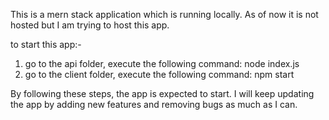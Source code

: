 This is a mern stack application which is running locally. As of now it is not hosted but I am trying to host this app.

to start this app:-

1. go to the api folder, execute the following command: node index.js
2. go to the client folder, execute the following command: npm start

By following these steps, the app is expected to start. I will keep updating the app by adding new features and removing bugs as much as I can.

